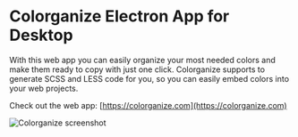 # Colorganize Electron App for Desktop

With this web app you can easily organize your most needed colors and make them ready to copy with just one click.
Colorganize supports to generate SCSS and LESS code for you, so you can easily embed colors into your web projects.

Check out the web app: [https://colorganize.com](https://colorganize.com)

![Colorganize screenshot](https://colorganize.com/screenshot.png)